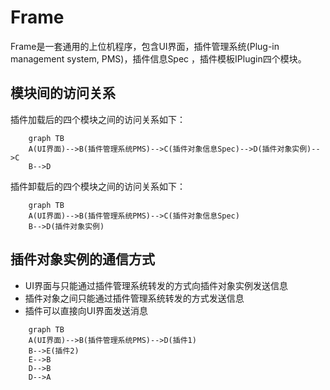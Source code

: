 # Frame

Frame是一套通用的上位机程序，包含UI界面，插件管理系统(Plug-in management system, PMS)，插件信息Spec ，插件模板IPlugin四个模块。

## 模块间的访问关系

插件加载后的四个模块之间的访问关系如下：

```mermaid
    graph TB
    A(UI界面)-->B(插件管理系统PMS)-->C(插件对象信息Spec)-->D(插件对象实例)-->C
	B-->D
```

插件卸载后的四个模块之间的访问关系如下：

```mermaid
    graph TB
    A(UI界面)-->B(插件管理系统PMS)-->C(插件对象信息Spec)
	B-->D(插件对象实例)
```

## 插件对象实例的通信方式
+ UI界面与只能通过插件管理系统转发的方式向插件对象实例发送信息
+ 插件对象之间只能通过插件管理系统转发的方式发送信息
+ 插件可以直接向UI界面发送消息

```mermaid
    graph TB
    A(UI界面)-->B(插件管理系统PMS)-->D(插件1)
	B-->E(插件2)
	E-->B
	D-->B
	D-->A
```